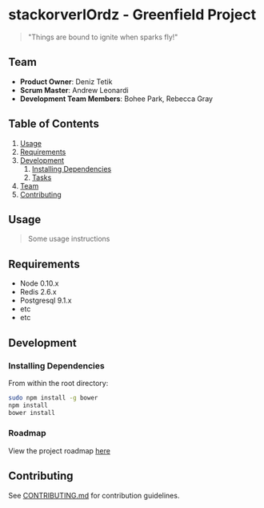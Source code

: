 # stackorverlOrdz - Greenfield Project

> "Things are bound to ignite when sparks fly!"

## Team

  - __Product Owner__: Deniz Tetik
  - __Scrum Master__: Andrew Leonardi
  - __Development Team Members__: Bohee Park, Rebecca Gray

## Table of Contents

1. [Usage](#Usage)
1. [Requirements](#requirements)
1. [Development](#development)
    1. [Installing Dependencies](#installing-dependencies)
    1. [Tasks](#tasks)
1. [Team](#team)
1. [Contributing](#contributing)

## Usage

> Some usage instructions

## Requirements

- Node 0.10.x
- Redis 2.6.x
- Postgresql 9.1.x
- etc
- etc

## Development

### Installing Dependencies

From within the root directory:

```sh
sudo npm install -g bower
npm install
bower install
```

### Roadmap

View the project roadmap [here](roadmap.md)


## Contributing

See [CONTRIBUTING.md](CONTRIBUTING.md) for contribution guidelines.
